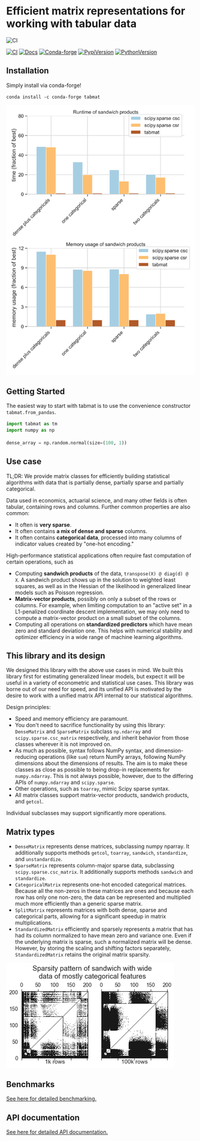 # Efficient matrix representations for working with tabular data

![CI](https://github.com/Quantco/tabmat/workflows/CI/badge.svg)

[![CI](https://github.com/Quantco/tabmat/workflows/CI/badge.svg)](https://github.com/Quantco/tabmat/actions)
[![Docs](https://readthedocs.org/projects/pip/badge/?version=latest&style=flat)](https://tabmat.readthedocs.io/)
[![Conda-forge](https://img.shields.io/conda/vn/conda-forge/tabmat?logoColor=white&logo=conda-forge)](https://anaconda.org/conda-forge/tabmat)
[![PypiVersion](https://img.shields.io/pypi/v/tabmat.svg?logo=pypi&logoColor=white)](https://pypi.org/project/tabmat)
[![PythonVersion](https://img.shields.io/pypi/pyversions/tabmat?logoColor=white&logo=python)](https://pypi.org/project/tabmat)

## Installation

Simply install via conda-forge!
```
conda install -c conda-forge tabmat
```

<img src="https://raw.githubusercontent.com/Quantco/tabmat/main/docs/_static/headline.png" width="600px">

## Getting Started

The easiest way to start with tabmat is to use the convenience constructor `tabmat.from_pandas`.

```python
import tabmat as tm
import numpy as np

dense_array = np.random.normal(size=(100, 1))
```

## Use case

TL;DR: We provide matrix classes for efficiently building statistical algorithms with data that is partially dense, partially sparse and partially categorical.

Data used in economics, actuarial science, and many other fields is often tabular, containing rows and columns. Further common properties are also common:
- It often is **very sparse**.
- It often contains **a mix of dense and sparse** columns.
- It often contains **categorical data**, processed into many columns of indicator values created by "one-hot encoding."

High-performance statistical applications often require fast computation of certain operations, such as
- Computing **sandwich products** of the data, ``transpose(X) @ diag(d) @ X``. A sandwich product shows up in the solution to weighted least squares, as well as in the Hessian of the likelihood in generalized linear models such as Poisson regression.
- **Matrix-vector products**, possibly on only a subset of the rows or columns. For example, when limiting computation to an "active set" in a L1-penalized coordinate descent implementation, we may only need to compute a matrix-vector product on a small subset of the columns.
- Computing all operations on **standardized predictors** which have mean zero and standard deviation one. This helps with numerical stability and optimizer efficiency in a wide range of machine learning algorithms.

## This library and its design

We designed this library with the above use cases in mind. We built this library first for estimating generalized linear models, but expect it will be useful in a variety of econometric and statistical use cases. This library was borne out of our need for speed, and its unified API is motivated by the desire to work with a unified matrix API internal to our statistical algorithms.

Design principles:
- Speed and memory efficiency are paramount.
- You don't need to sacrifice functionality by using this library: `DenseMatrix` and `SparseMatrix` subclass `np.ndarray` and `scipy.sparse.csc_matrix` respectively, and inherit behavior from those classes wherever it is not improved on.
- As much as possible, syntax follows NumPy syntax, and dimension-reducing operations (like `sum`) return NumPy arrays, following NumPy dimensions about the dimensions of results. The aim is to make these classes as close as possible to being drop-in replacements for ``numpy.ndarray``.  This is not always possible, however, due to the differing APIs of ``numpy.ndarray`` and ``scipy.sparse``.
- Other operations, such as `toarray`, mimic Scipy sparse syntax.
- All matrix classes support matrix-vector products, sandwich products, and `getcol`.

Individual subclasses may support significantly more operations.

## Matrix types
- `DenseMatrix` represents dense matrices, subclassing numpy nparray.  It additionally supports methods `getcol`, `toarray`, `sandwich`, `standardize`, and `unstandardize`.
- `SparseMatrix` represents column-major sparse data, subclassing `scipy.sparse.csc_matrix`. It additionally supports methods `sandwich` and `standardize`.
- `CategoricalMatrix` represents one-hot encoded categorical matrices. Because all the non-zeros in these matrices are ones and because each row has only one non-zero, the data can be represented and multiplied much more efficiently than a generic sparse matrix.
- `SplitMatrix` represents matrices with both dense, sparse and categorical parts, allowing for a significant speedup in matrix multiplications.
- `StandardizedMatrix` efficiently and sparsely represents a matrix that has had its column normalized to have mean zero and variance one. Even if the underlying matrix is sparse, such a normalized matrix will be dense. However, by storing the scaling and shifting factors separately, `StandardizedMatrix` retains the original matrix sparsity. 

![Wide data set](https://raw.githubusercontent.com/Quantco/tabmat/main/images/wide_data_sandwich.png)

## Benchmarks

[See here for detailed benchmarking.](https://tabmat.readthedocs.io/en/latest/benchmarks.html)

## API documentation

[See here for detailed API documentation.](https://tabmat.readthedocs.io/en/latest/api.html)
